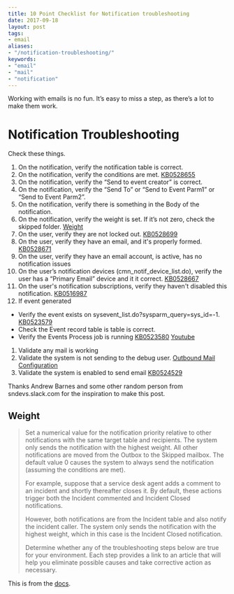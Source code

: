 ```yaml
---
title: 10 Point Checklist for Notification troubleshooting
date: 2017-09-18
layout: post
tags:
- email
aliases:
- "/notification-troubleshooting/"
keywords:
- "email"
- "mail"
- "notification"
---
```

Working with emails is no fun.  It’s easy to miss a step, as there’s a lot to make them work.

<!--more-->

# Notification Troubleshooting

Check these things.

1. On the notification, verify the notification table is correct.
1. On the notification, verify the conditions are met. [KB0528655](https://hi.service-now.com/kb_view.do?sysparm_article=KB0528655)
1. On the notification, verify the “Send to event creator” is correct.
1. On the notification, verify the “Send To” or “Send to Event Parm1” or “Send to Event Parm2”.
1. On the notification, verify there is something in the Body of the notification.
1. On the notification, verify the weight is set.  If it’s not zero, check the skipped folder. [Weight](#weight)
1. On the user, verify they are not locked out. [KB0528699](https://hi.service-now.com/kb_view.do?sysparm_article=KB0528699)
1. On the user, verify they have an email, and it's properly formed. [KB0528671](https://hi.service-now.com/kb_view.do?sysparm_article=KB0528671)
1. On the user, verify they have an email account, is active, has no notification issues
1. On the user’s notification devices (cmn_notif_device_list.do), verify the user has a “Primary Email” device and it it correct. [KB0528667](https://hi.service-now.com/kb_view.do?sysparm_article=KB0528667)
1. On the user's notification subscriptions, verify they haven't disabled this notification. [KB0516987](https://hi.service-now.com/kb_view.do?sysparm_article=KB0516987)
1. If event generated
  - Verify the event exists on sysevent_list.do?sysparm_query=sys_id=-1. [KB0523579](https://hi.service-now.com/kb_view.do?sysparm_article=KB0523579)
  - Check the Event record table is table is correct.
  - Verify the Events Process job is running [KB0523580](https://hi.service-now.com/kb_view.do?sysparm_article=KB0523580) [Youtube](https://www.youtube.com/watch?v=gYVwq8pH0-A)
1. Validate any mail is working
1. Validate the system is not sending to the debug user. [Outbound Mail Configuration](https://docs.servicenow.com/bundle/helsinki-servicenow-platform/page/administer/reference-pages/reference/r_OutboundMailConfiguration.html)
1. Validate the system is enabled to send email [KB0524529](https://hi.service-now.com/kb_view.do?sysparm_article=KB0524529)

Thanks Andrew Barnes and some other random person from sndevs.slack.com for the inspiration to make this post.

## Weight

> Set a numerical value for the notification priority relative to other notifications with the same target table and recipients. The system only sends the notification with the highest weight. All other notifications are moved from the Outbox to the Skipped mailbox. The default value 0 causes the system to always send the notification (assuming the conditions are met).
>
> For example, suppose that a service desk agent adds a comment to an incident and shortly thereafter closes it. By default, these actions trigger both the Incident commented and Incident Closed notifications.
>
> However, both notifications are from the Incident table and also notify the incident caller. The system only sends the notification with the highest weight, which in this case is the Incident Closed notification.
>
> Determine whether any of the troubleshooting steps below are true for your environment. Each step provides a link to an article that will help you eliminate possible causes and take corrective action as necessary.

This is from the [docs](https://docs.servicenow.com/bundle/helsinki-servicenow-platform/page/administer/notification/task/t_CreateANotification.html).